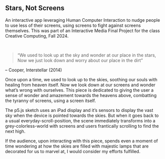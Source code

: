 ## Stars, Not Screens
An interactive app leveraging Human Computer Interaction to nudge people to use less of their screens, using screens to fight against screens themselves. This was part of an Interactive Media Final Project for the class Creative Computing, Fall 2024.

<br>
<blockquote>“We used to look up at the sky and wonder at our place in the stars, Now we just look down and worry about our place in the dirt”</blockquote>

– Cooper, Interstellar (2014)

Once upon a time, we used to look up to the skies, soothing our souls with healing from heaven itself. Now we look down at our screens and wonder what’s wrong with ourselves. This piece is dedicated to giving the user a sense of wonder and amazement towards the heavens above, combatting the tyranny of screens, using a screen itself.

The p5.js sketch uses an iPad display and it’s sensors to display the vast sky when the device is pointed towards the skies. But when it goes back to a usual everyday-scroll-position, the scene immediately transforms into a grey-colorless-world with screens and users frantically scrolling to find the next high.

If the audience, upon interacting with this piece, spends even a moment of time wondering at how the skies are filled with majestic lamps that are decorated for us to marvel at, I would consider my efforts fulfilled.
